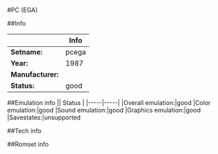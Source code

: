 #PC (EGA)

##Info

||Info|
|-----|-----|
|**Setname:**|pcega
|**Year:**|1987
|**Manufacturer:**|<generic>
|**Status:**|good

##Emulation info
|| Status |
|-----|-----|
|Overall emulation:|good
|Color emulation:|good
|Sound emulation:|good
|Graphics emulation:|good
|Savestates:|unsupported

##Tech info

##Romset info

<!--- START OF EDITED COMMENT DO NOT TOUCH TEXT ABOVE-->
